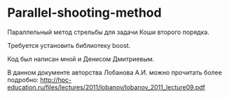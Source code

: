# Parallel-shooting-method
Параллельный метод стрельбы для задачи Коши второго порядка.

Требуется установить библиотеку boost.


Код был написан мной и Денисом Дмитриевым.

В данном документе авторства Лобанова А.И. можно прочитать более подробно:
http://hpc-education.ru/files/lectures/2011/lobanov/lobanov_2011_lecture09.pdf
